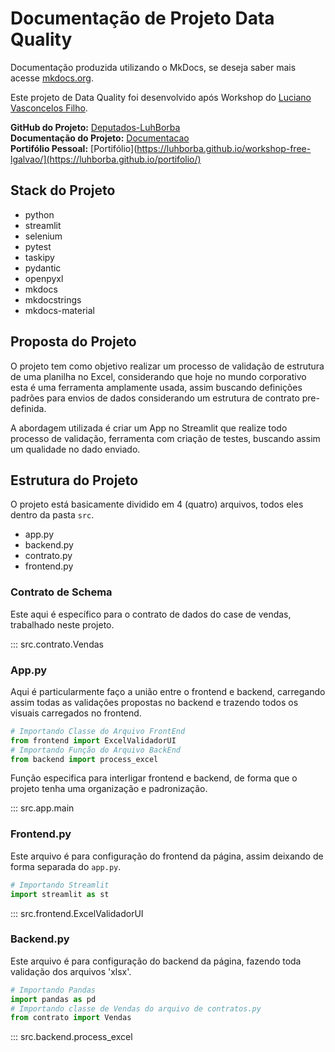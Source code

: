 # Documentação de Projeto Data Quality
Documentação produzida utilizando o MkDocs, se deseja saber mais acesse [mkdocs.org](https://www.mkdocs.org).

Este projeto de Data Quality foi desenvolvido após Workshop do [Luciano Vasconcelos Filho](https://www.linkedin.com/in/lucianovasconcelosf/).

**GitHub do Projeto:** [Deputados-LuhBorba](https://github.com/luhborba/projeto_camara_deputados)<br>
**Documentação do Projeto:**  [Documentacao](https://luhborba.github.io/workshop-free-lgalvao/)<br>
**Portifólio Pessoal:**  [Portifólio](https://luhborba.github.io/workshop-free-lgalvao/](https://luhborba.github.io/portifolio/)<br>


## Stack do Projeto

- python
- streamlit
- selenium
- pytest
- taskipy
- pydantic
- openpyxl
- mkdocs
- mkdocstrings
- mkdocs-material

## Proposta do Projeto

O projeto tem como objetivo realizar um processo de validação de estrutura de uma planilha no Excel, considerando que hoje no mundo corporativo esta é uma ferramenta amplamente usada, assim buscando definições padrões para envios de dados considerando um estrutura de contrato pre-definida.

A abordagem utilizada é criar um App no Streamlit que realize todo processo de validação, ferramenta com criação de testes, buscando assim um qualidade no dado enviado.

## Estrutura do Projeto

O projeto está basicamente dividido em 4 (quatro) arquivos, todos eles dentro da pasta `src`.

- app.py
- backend.py
- contrato.py
- frontend.py

### Contrato de Schema

Este aqui é específico para o contrato de dados do case de vendas, trabalhado neste projeto.

::: src.contrato.Vendas

### App.py

Aqui é particularmente faço a união entre o frontend e backend, carregando assim todas as validações propostas no backend e trazendo todos os visuais carregados no frontend.
```python
# Importando Classe do Arquivo FrontEnd
from frontend import ExcelValidadorUI
# Importando Função do Arquivo BackEnd
from backend import process_excel
```
Função especifica para interligar frontend e backend, de forma que o projeto tenha uma organização e padronização.

::: src.app.main

### Frontend.py

Este arquivo é para configuração do frontend da página, assim deixando de forma separada do `app.py`.

```python
# Importando Streamlit
import streamlit as st
```

::: src.frontend.ExcelValidadorUI

### Backend.py

Este arquivo é para configuração do backend da página, fazendo toda validação dos arquivos 'xlsx'.
```python
# Importando Pandas
import pandas as pd
# Importando classe de Vendas do arquivo de contratos.py
from contrato import Vendas
```

::: src.backend.process_excel
